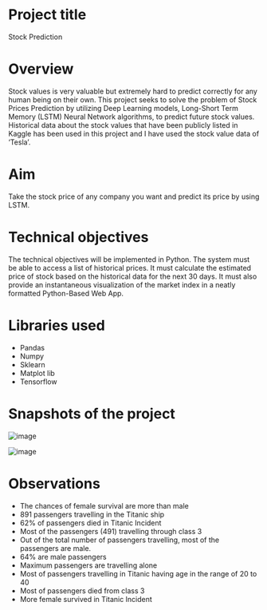 # Project title
Stock Prediction

# Overview
Stock values is very valuable but extremely hard to predict correctly for any human being on their own. This project seeks to solve the problem of Stock Prices Prediction by utilizing Deep Learning models, Long-Short Term Memory (LSTM) Neural Network algorithms, to predict future stock values. Historical data about the stock values that have been publicly listed in Kaggle has been used in this project and I have used the stock value data of ‘Tesla’.

# Aim
Take the stock price of any company you want and predict its price by using LSTM.

# Technical objectives
The technical objectives will be implemented in Python. The system must be able to access a list of historical prices. It must calculate the estimated price of stock based on the historical data for the next 30 days. It must also provide an instantaneous visualization of the market index in a neatly formatted Python-Based Web App.

# Libraries used
- Pandas 
- Numpy
- Sklearn
- Matplot lib
- Tensorflow

# Snapshots of the project
![image](https://github.com/AyushiSahu18/Bharat-Intern-Task-1/assets/129952366/6e7f2dc7-a826-4c29-822e-33163532d55b)

![image](https://github.com/AyushiSahu18/Bharat-Intern-Task-1/assets/129952366/1e7c281f-91d4-4195-b98b-d52a7fd1833b)

# Observations
- The chances of female survival are more than male
- 891 passengers travelling in the Titanic ship
- 62% of passengers died in Titanic Incident
- Most of the passengers (491) travelling through class 3
- Out of the total number of passengers travelling, most of the passengers are male.
- 64% are male passengers
- Maximum passengers are travelling alone
- Most of passengers travelling in Titanic having age in the range of 20 to 40
- Most of passengers died from class 3
- More female survived in Titanic Incident
